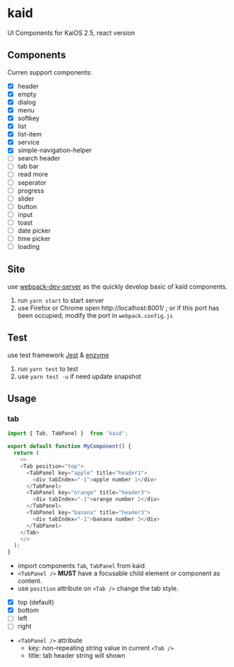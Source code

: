 # kaid

UI Components for KaiOS 2.5, react version

## Components
Curren support components:
- [x] header 
- [x] empty
- [x] dialog
- [x] menu
- [x] softkey
- [x] list
- [x] list-item
- [x] service
- [x] simple-navigation-helper
- [ ] search header
- [ ] tab bar
- [ ] read more
- [ ] seperator
- [ ] progress
- [ ] slider
- [ ] button
- [ ] input
- [ ] toast
- [ ] date picker
- [ ] time picker
- [ ] loading

## Site
use [webpack-dev-server](https://webpack.js.org/configuration/dev-server/) as the quickly develop basic of kaid components.

1. run `yarn start` to start server
2. use Firefox or Chrome open http://localhost:8001/ ; or if this port has been occupied, modify the port in `webpack.config.js`


## Test
use test framework [Jest](https://jestjs.io/en/) & [enzyme](https://airbnb.io/enzyme/)

1. run `yarn test` to test 
2. use `yarn test -u` if need update snapshot

## Usage

### tab
```javascript
import { Tab, TabPanel }  from 'kaid';

export default function MyComponent() {
  return (
    <>
    <Tab position="top">
      <TabPanel key="apple" title="header1">
        <div tabIndex="-1">apple number 1</div>
      </TabPanel>
      <TabPanel key="orange" title="header3">
        <div tabIndex="-1">orange number 2</div>
      </TabPanel>
      <TabPanel key="banana" title="header3">
        <div tabIndex="-1">banana number 3</div>
      </TabPanel>
    </Tab>
    </>
  );
}
```
- import components `Tab`, `TabPanel` from kaid
- `<TabPanel />` **MUST** have a focusable child element or component as content.
- use `position` attribute on `<Tab />` change the tab style.
 - [x] top (default)
 - [x] bottom
 - [ ] left
 - [ ] right
  
- `<TabPanel />` attribute
  - key: non-repeating string value in current `<Tab />`
  - title: tab header string will shown
